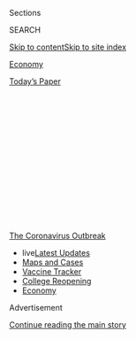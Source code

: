 <div id="app">

<div>

<div>

<div>

<div class="NYTAppHideMasthead css-1q2w90k e1suatyy0">

<div class="section css-ui9rw0 e1suatyy2">

<div class="css-eph4ug er09x8g0">

<div class="css-6n7j50">

</div>

<span class="css-1dv1kvn">Sections</span>

<div class="css-10488qs">

<span class="css-1dv1kvn">SEARCH</span>

</div>

[Skip to content](#site-content)[Skip to site
index](#site-index)

</div>

<div id="masthead-section-label" class="css-1wr3we4 eaxe0e00">

[Economy](https://www.nytimes.com/section/business/economy)

</div>

<div class="css-10698na e1huz5gh0">

</div>

</div>

<div id="masthead-bar-one" class="section hasLinks css-15hmgas e1csuq9d3">

<div class="css-uqyvli e1csuq9d0">

</div>

<div class="css-1uqjmks e1csuq9d1">

</div>

<div class="css-9e9ivx">

[](https://myaccount.nytimes.com/auth/login?response_type=cookie&client_id=vi)

</div>

<div class="css-1bvtpon e1csuq9d2">

[Today’s
Paper](https://www.nytimes.com/section/todayspaper)

</div>

</div>

</div>

</div>

<div data-aria-hidden="false">

<div id="site-content" data-role="main">

<div>

<div class="css-1aor85t" style="opacity:0.000000001;z-index:-1;visibility:hidden">

<div class="css-1hqnpie">

<div class="css-epjblv">

<span class="css-17xtcya">[Economy](/section/business/economy)</span><span class="css-x15j1o">|</span><span class="css-fwqvlz">U.S.
Is Nowhere Close to Reopening the Economy, Experts
Say</span>

</div>

<div class="css-k008qs">

<div class="css-1iwv8en">

<span class="css-18z7m18"></span>

<div>

</div>

</div>

<span class="css-1n6z4y">https://nyti.ms/2XgRamL</span>

<div class="css-1705lsu">

<div class="css-4xjgmj">

<div class="css-4skfbu" data-role="toolbar" data-aria-label="Social Media Share buttons, Save button, and Comments Panel with current comment count" data-testid="share-tools">

  - 
  - 
  - 
  - 
    
    <div class="css-6n7j50">
    
    </div>

  - 
  - 

</div>

</div>

</div>

</div>

</div>

</div>

<div id="NYT_TOP_BANNER_REGION" class="css-13pd83m">

<div>

<div id="styln-prism-menu-1592847958612" class="section interactive-content interactive-size-medium css-1edisqu">

<div class="css-17ih8de interactive-body">

<div id="scroll-container" class="css-1gj85ro">

[<span class="styln-title-wrap"><span class="css-1pje3qr">The
Coronavirus</span><span class="css-1pje3qr">
Outbreak</span></span>](https://www.nytimes.com/news-event/coronavirus?action=click&pgtype=Article&state=default&region=TOP_BANNER&context=storylines_menu)

  - <span class="css-kqxiym" data-emphasize="true">live</span>[Latest
    Updates](https://www.nytimes.com/2020/08/04/world/coronavirus-covid-19.html?action=click&pgtype=Article&state=default&region=TOP_BANNER&context=storylines_menu)
  - [Maps and
    Cases](https://www.nytimes.com/interactive/2020/us/coronavirus-us-cases.html?action=click&pgtype=Article&state=default&region=TOP_BANNER&context=storylines_menu)
  - [Vaccine
    Tracker](https://www.nytimes.com/interactive/2020/science/coronavirus-vaccine-tracker.html?action=click&pgtype=Article&state=default&region=TOP_BANNER&context=storylines_menu)
  - [College
    Reopening](https://www.nytimes.com/2020/08/02/us/covid-college-reopening.html?action=click&pgtype=Article&state=default&region=TOP_BANNER&context=storylines_menu)
  - [Economy](https://www.nytimes.com/live/2020/08/03/business/stock-market-today-coronavirus?action=click&pgtype=Article&state=default&region=TOP_BANNER&context=storylines_menu)

</div>

</div>

</div>

</div>

</div>

<div id="top-wrapper" class="css-1sy8kpn">

<div id="top-slug" class="css-l9onyx">

Advertisement

</div>

[Continue reading the main
story](#after-top)

<div class="ad top-wrapper" style="text-align:center;height:100%;display:block;min-height:250px">

<div id="top" class="place-ad" data-position="top" data-size-key="top">

</div>

</div>

<div id="after-top">

</div>

</div>

<div>

<div id="sponsor-wrapper" class="css-1hyfx7x">

<div id="sponsor-slug" class="css-19vbshk">

Supported by

</div>

[Continue reading the main
story](#after-sponsor)

<div id="sponsor" class="ad sponsor-wrapper" style="text-align:center;height:100%;display:block">

</div>

<div id="after-sponsor">

</div>

</div>

<div class="css-186x18t">

</div>

<div class="css-1vkm6nb ehdk2mb0">

# U.S. Is Nowhere Close to Reopening the Economy, Experts Say

</div>

Here’s what economists say the United States needs to start returning to
normal amid the coronavirus outbreak — and how the economy can survive
in the meantime.

<div class="css-79elbk" data-testid="photoviewer-wrapper">

<div class="css-z3e15g" data-testid="photoviewer-wrapper-hidden">

</div>

<div class="css-1a48zt4 ehw59r15" data-testid="photoviewer-children">

![<span class="css-16f3y1r e13ogyst0" data-aria-hidden="true">Hotel
conference rooms are not likely to be filled anytime soon as the
coronavirus outbreak continues to shutter large parts of the United
States
economy. </span><span class="css-cnj6d5 e1z0qqy90" itemprop="copyrightHolder"><span class="css-1ly73wi e1tej78p0">Credit...</span><span><span>Ashley
Gilbertson for The New York
Times</span></span></span>](https://static01.nyt.com/images/2020/04/04/business/04DC-VIRUS-ECON-01/merlin_170656812_5ad9987a-b68f-43db-9120-37f671c4dad9-articleLarge.jpg?quality=75&auto=webp&disable=upscale)

</div>

</div>

<div class="css-18e8msd">

<div class="css-vp77d3 epjyd6m0">

<div class="css-hus3qt ey68jwv0" data-aria-hidden="true">

[![Jim
Tankersley](https://static01.nyt.com/images/2018/10/19/multimedia/author-jim-tankersley/author-jim-tankersley-thumbLarge.png
"Jim Tankersley")](https://www.nytimes.com/by/jim-tankersley)

</div>

<div class="css-1baulvz">

By [<span class="css-1baulvz last-byline" itemprop="name">Jim
Tankersley</span>](https://www.nytimes.com/by/jim-tankersley)

</div>

</div>

  - 
    
    <div class="css-ld3wwf e16638kd2">
    
    Published April 6, 2020Updated April 13,
    2020
    
    </div>

  - 
    
    <div class="css-4xjgmj">
    
    <div class="css-pvvomx" data-role="toolbar" data-aria-label="Social Media Share buttons, Save button, and Comments Panel with current comment count" data-testid="share-tools">
    
      - 
      - 
      - 
      - 
        
        <div class="css-6n7j50">
        
        </div>
    
      - 
      - 
    
    </div>
    
    </div>

</div>

</div>

<div class="section meteredContent css-1r7ky0e" name="articleBody" itemprop="articleBody">

<div class="css-1fanzo5 StoryBodyCompanionColumn">

<div class="css-53u6y8">

WASHINGTON — How long can we keep this up?

It is still very early in the U.S. effort to snuff [a lethal
pandemic](https://www.nytimes.com/news-event/coronavirus) by shutting
down much of the
[economy](https://www.nytimes.com/2020/04/13/business/coronavirus-economy.html).
But there is a growing question — from workers, the White House,
corporate boardrooms and small businesses on the brink — that hangs over
what is essentially a war effort against a virus that has already
[killed more than 9,000
Americans](https://coronavirus.jhu.edu/map.html).

There is no good answer yet, in part because we don’t even have the data
needed to formulate one.

Essentially, economists say, there won’t be a fully functioning economy
again until people are confident that they can go about their business
without a high risk of catching the virus.

“Our ability to reopen the economy ultimately depends on our ability to
better understand the spread and risk of the virus,” said Betsey
Stevenson, a University of Michigan economist who worked on the White
House Council of Economic Advisers under President Barack Obama. “It’s
also quite likely that we will need to figure out how to reopen the
economy with the virus remaining a threat.”

Public health experts are beginning to make predictions about when
[coronavirus](https://www.nytimes.com/2020/04/13/business/coronavirus-economy.html)
infection rates will peak. Economists are calculating when the cost of
continuing to shutter restaurants, shopping malls and other businesses —
a move that has already pushed some 10 million Americans into
unemployment, [with millions more on the
way](https://www.nytimes.com/2020/04/03/upshot/coronavirus-jobless-rate-great-depression.html)
— will outweigh the savings from further efforts to slow the virus once
the infection curve has flattened out.

</div>

</div>

<div class="css-1fanzo5 StoryBodyCompanionColumn">

<div class="css-53u6y8">

Government officials are setting competing targets. President Trump has
pushed his expected date of reopening the economy to the end of April.
“We have to get back to work,” he said in a briefing on Saturday. “We
have to open our country again. We don’t want to be doing this for
months and months and months. We’re going to open our country again.
This country wasn’t meant for this.”

Some governors have set much more conservative targets, like Ralph
Northam of Virginia, who canceled the remainder of the school year and
imposed a shelter-at-home order through June 10. Other states, like
Florida, only recently agreed to shut activity down but have set more
aggressive targets — April 30, in the case of the Sunshine State — to
restart it.

</div>

</div>

<div>

</div>

<div class="css-1fanzo5 StoryBodyCompanionColumn">

<div class="css-53u6y8">

Those targets are at best mildly informed guesses based on models that
contain variables — including how many people have the virus and how
effective suppression measures will prove to be. The models cannot yet
give us anything close to a precise answer on the big question looming
over Americans’ lives and livelihoods.

To determine when to restart activity, said R. Glenn Hubbard, a former
top economist under President George W. Bush, “we need more
information.”

</div>

</div>

<div class="css-1fanzo5 StoryBodyCompanionColumn">

<div class="css-53u6y8">

Interviews with more than a dozen economists, many of whom are veterans
of past presidential administrations, reveal broad consensus on the
building blocks the economy needs — but does not yet have — to begin the
slow process of restoring normalcy in the American
economy.

<div id="NYT_MAIN_CONTENT_1_REGION" class="css-9tf9ac">

<div>

<div id="styln-covid-updates-markets" class="section interactive-content interactive-size-medium css-1ftcdic">

<div class="css-17ih8de interactive-body">

<div id="styln-briefing-block">

<div class="briefing-block-header-section">

# [Latest Updates: Economy](https://www.nytimes.com/live/2020/08/03/business/stock-market-today-coronavirus?action=click&pgtype=Article&state=default&region=MAIN_CONTENT_1&context=storylines_live_updates)

</div>

<div class="briefing-block-lb-items">

<div class="briefing-block-update-time">

[13h
ago](https://www.nytimes.com/live/2020/08/03/business/stock-market-today-coronavirus?action=click&pgtype=Article&state=default&region=MAIN_CONTENT_1&context=storylines_live_updates#the-chicago-fed-president-says-its-up-to-congress-to-save-the-economy)

</div>

<div>

[The Chicago Fed president says it’s up to Congress to save the
economy.](https://www.nytimes.com/live/2020/08/03/business/stock-market-today-coronavirus?action=click&pgtype=Article&state=default&region=MAIN_CONTENT_1&context=storylines_live_updates#the-chicago-fed-president-says-its-up-to-congress-to-save-the-economy)

</div>

<div class="briefing-block-update-time">

[14h
ago](https://www.nytimes.com/live/2020/08/03/business/stock-market-today-coronavirus?action=click&pgtype=Article&state=default&region=MAIN_CONTENT_1&context=storylines_live_updates#faa-says-boeing-has-effectively-mitigated-defects-in-the-737-max)

</div>

<div>

[F.A.A. says Boeing has ‘effectively mitigated’ defects in the 737
Max.](https://www.nytimes.com/live/2020/08/03/business/stock-market-today-coronavirus?action=click&pgtype=Article&state=default&region=MAIN_CONTENT_1&context=storylines_live_updates#faa-says-boeing-has-effectively-mitigated-defects-in-the-737-max)

</div>

<div class="briefing-block-update-time">

[16h
ago](https://www.nytimes.com/live/2020/08/03/business/stock-market-today-coronavirus?action=click&pgtype=Article&state=default&region=MAIN_CONTENT_1&context=storylines_live_updates#small-businesses-got-emergency-loans-but-not-what-they-expected)

</div>

<div>

[Small businesses got emergency loans, but not what they
expected.](https://www.nytimes.com/live/2020/08/03/business/stock-market-today-coronavirus?action=click&pgtype=Article&state=default&region=MAIN_CONTENT_1&context=storylines_live_updates#small-businesses-got-emergency-loans-but-not-what-they-expected)

</div>

</div>

<div class="briefing-block-footer">

<div class="briefing-block-footer-meta">

[See more
updates](https://www.nytimes.com/live/2020/08/03/business/stock-market-today-coronavirus?action=click&pgtype=Article&state=default&region=MAIN_CONTENT_1&context=storylines_live_updates)

</div>

<div class="briefing-block-briefinglinks">

<span>More live coverage:</span>
[Global](https://www.nytimes.com/2020/08/04/world/coronavirus-covid-19.html?action=click&pgtype=Article&state=default&region=MAIN_CONTENT_1&context=storylines_live_updates)

</div>

</div>

</div>

</div>

</div>

</div>

</div>

That includes widespread agreement that the United States desperately
needs more testing for the virus in order to give policymakers the first
key piece of evidence they need to determine how fast the virus is
spreading and when it might be safe for people to return to work.

</div>

</div>

<div class="css-79elbk" data-testid="photoviewer-wrapper">

<div class="css-z3e15g" data-testid="photoviewer-wrapper-hidden">

</div>

<div class="css-1a48zt4 ehw59r15" data-testid="photoviewer-children">

![<span class="css-16f3y1r e13ogyst0" data-aria-hidden="true">A nurse
used a nose swab at a coronavirus testing station at Harborview Medical
Center in Seattle last
week.</span><span class="css-cnj6d5 e1z0qqy90" itemprop="copyrightHolder"><span class="css-1ly73wi e1tej78p0">Credit...</span><span>Ted
S. Warren/Associated
Press</span></span>](https://static01.nyt.com/images/2020/04/04/business/04DC-VIRUS-ECON-02/merlin_171232767_0ed3cc89-70cb-4671-a0b1-c9833d5f8a8c-articleLarge.jpg?quality=75&auto=webp&disable=upscale)

</div>

</div>

<div class="css-1fanzo5 StoryBodyCompanionColumn">

<div class="css-53u6y8">

Without more testing, “there’s no way that you could set a time limit on
when you could open up the economy,” said Simon Mongey, a University of
Chicago economist who is among the authors of [a new
study](https://bfi.uchicago.edu/working-paper/working-paper-2020-25/)
that found that rapid deployment of randomized testing for the virus
could reduce its health and economic damage.

“It’s going to have to depend on being able to identify people that have
the coronavirus, understanding how readily those people can transmit the
disease to others and then kind of appropriately isolating people that
are contagious,” Mr. Mongey said.

Policymakers will also need better data on how strained hospitals and
entire regional health care systems are likely to be if the infection
rate flares up and spreads. Ideally, they would sufficiently control the
rate to establish so-called [contact
tracing](https://www.nytimes.com/2020/03/30/us/politics/trump-governors-coronavirus-testing.html)
in order to track — and avoid — the spread of the virus across the
country.

Once such levels of detection are established, it is possible that
certain workers could begin returning to the job — for example, in areas
where the chance of infection is low. Some experts have talked about
quickly bringing back workers who contract the virus but recover with
little effect. Testing is the best way to identify such workers, who may
have had the virus with few or no symptoms and possibly not realized
they were ever infected.

</div>

</div>

<div class="css-1fanzo5 StoryBodyCompanionColumn">

<div class="css-53u6y8">

While they wait for the infection rate to fall, policymakers will need
to provide more support to workers who have lost jobs or hours and to
businesses teetering on the brink of failure. That could mean trillions
more in small business loans, unemployment benefits and direct payments
to individuals, and it could force the government to get creative in
deploying money to avoid bottlenecks.

Lisa D. Cook, a Michigan State University economist who worked in the
Obama White House, said lawmakers should consider funneling $1,500 a
month to individuals through mobile apps like Zelle in order to reach
more people, particularly low-income and nonwhite Americans who
disproportionately lack traditional bank accounts. Mobile payments, Ms.
Cook said, would also make it “easier and faster to make onward payments
to family members and friends in need.”

The government’s efforts could prove crucial to maintaining public
support for what amounts to a prolonged economic drought. Adam Ozimek,
the chief economist at Upwork, said additional money for small business
will be crucial throughout the full extent of the crisis — both to
prevent a crush of business failures and to keep owners and customers
from flouting the national effort to reduce infections.

“I don’t think you can force hundreds of thousands of small business
owners to voluntarily shut down and let failure happen to them,” Mr.
Ozimek said. “They won’t do it, the public won’t support it, and frankly
I don’t think local authorities would stop them.”

Policymakers will also need to give better support and protection to
Americans who are putting their own health at risk to keep the essential
parts of the economy running, like doctors, nurses, grocery store clerks
and package delivery drivers.

Heather Boushey, the president of the Washington Center for Equitable
Growth, a think tank focused on inequality, said those workers needed to
have paid sick leave, adequate health coverage, access to coronavirus
tests and affordable care for their children while they worked in order
to stay healthy and to protect consumers from further spread of the
virus.

“That is the economy at this point, those workers,” Ms. Boushey said.
“And their health and safety is imperative to my safety.”

</div>

</div>

<div class="css-1fanzo5 StoryBodyCompanionColumn">

<div class="css-53u6y8">

Policymakers will need patience: Restarting activity too quickly could
risk a second spike in infections that could deal more damage than the
first because it would shake people’s faith in their ability to engage
in even limited amounts of shopping, dining or other commerce.

“It’s important not to lift too early,” said Emil Verner, a
Massachusetts Institute of Technology economist who is a co-author of [a
new study](https://papers.ssrn.com/sol3/papers.cfm?abstract_id=3561560)
that found that cities that took more aggressive steps to curb the 1918
flu pandemic in the United States emerged with stronger economies than
cities that did less. “Because if we lift too early, the pandemic can
take hold again. And that itself is very bad for the economy.”

Finally, policymakers will need to level with Americans — and themselves
— and concede the possibility that the shutdown and its effects could
drag well beyond the end of the month.

Aggressive suppression measures could lead to a gradual resumption of
activity that begins in some places as soon as May, several experts
said. But business as usual might not come back until a vaccine is
developed, which could take more than a year.

“We should certainly be prepared for a meaningful level of deliberate
suppression of economic activity for the rest of the year,” said Jason
Furman of Harvard University, who was a top economist under Mr. Obama.

The Congressional Budget Office [wrote on
Thursday](https://www.cbo.gov/publication/56314) that it expected at
least a quarter of the current suppression measures to last through
year’s end, and that the unemployment rate could still be 9 percent at
the end of 2021. Lawmakers need to be ready to keep filling the void,
with support to businesses and workers, said Karl Smith, the vice
president for federal policy at the Tax Foundation in Washington.

“The possibility of an unofficial quarantine for weeks or months after
the official one is lifted is real,” Mr. Smith said. “After that, my
guess is that the economy is in major
trouble.”

</div>

</div>

<div class="audioFigureHeading">

<div class="css-1et479a">

![](https://static01.nyt.com/images/2017/01/29/podcasts/the-daily-album-art/the-daily-album-art-articleInline-v2.jpg?quality=75&auto=webp&disable=upscale)

</div>

### Listen to ‘The Daily’: A Historic Unemployment Crisis

<span class="css-59o34k">The U.S. is probably experiencing the highest
rates of joblessness since the Great Depression. But with layoffs
mounting daily, the real picture may be even worse than we think.</span>

</div>

<div class="css-qe9gm7">

<div>

<div class="css-1g7y0i5 e1drnplw0">

<div class="css-1ceswkc e1drnplw1">

</div>

<div class="css-f2fzwx e1drnplw2">

<div data-aria-labelledby="modal-title" data-role="region">

<div id="modal-title" class="css-mln36k">

transcript

</div>

<div class="css-pbq7ev">

</div>

<span>Back to The
Daily</span>

<div class="css-f6lhej">

<div class="css-1ialerq">

<div class="css-1701swk">

bars

</div>

<div>

<div class="css-1t7yl1y">

0:00/26:24

</div>

<div class="css-og85jy">

\-26:24

</div>

</div>

</div>

</div>

<div class="css-15fbio0">

<div class="css-1p4nyns">

transcript

## Listen to ‘The Daily’: A Historic Unemployment Crisis

### Hosted by Michael Barbaro; produced by Clare Toeniskoetter, Sydney Harper, Eric Krupke and Rachel Quester; with help from Stella Tan; and edited by Lisa Tobin

#### The U.S. is probably experiencing the highest rates of joblessness since the Great Depression. But with layoffs mounting daily, the real picture may be even worse than we think.

</div>

  - michael barbaro  
    From The New York Times, I’m Michael Barbaro. This is “The Daily.”

  - \[music\]  
    Today: To contain the pandemic, the U.S. government has deliberately
    shut down much of the economy. My colleague Jim Tankersley on the
    result — the worst unemployment crisis in U.S. history.
    
    It’s Monday, April 6.

  - archived recording (dan rather)  
    Good evening. This is the CBS Evening News. Dan Rather reporting.
    The newest government economic figures out today show that the
    recession has not found its bottom.

jim tankersley

The last time that the United States set a record for new unemployment
claims was the fall of 1982.

  - archived recording (dan rather)  
    President Reagan persists in remaining optimistic.

jim tankersley

Ronald Reagan is president. The country is engaged in a battle against
inflation — the rapid increase in prices that has just beset the economy
for years. And the Federal Reserve, as part of that battle, has made the
cost of borrowing money really high. And as a result —

  - archived recording (ronald reagan)  
    My fellow Americans, in recent days, all of us have been swamped by
    a sea of economic statistics — some good, some bad and some just
    plain confusing. Tonight, in homes across this country, unemployment
    is the problem uppermost on many people’s minds.

jim tankersley

Almost 700,000 people lose their jobs in the span of one week and file
for unemployment.

michael barbaro

Wow.

jim tankersley

That is a record.

  - archived recording (ronald reagan)  
    We can do it by slowly but surely working our way back to
    prosperity. That will mean jobs for all who are willing to work and
    fulfillment for all who still cherish the American dream.

jim tankersley

And it stays a record for a long time. Stays through the next recession,
even through the 2008 financial crisis. That remains the record — 1982 —
until this March 2020.

  - archived recording 1  
    The weekly unemployment numbers are in, and they are the biggest
    ever by far.

  - archived recording 2  
    3,283,000 Americans filed for unemployment last week.

  - archived recording 3  
    A health pandemic has become a financial pandemic.

jim tankersley

The third week of March of 2020, 3.3 million Americans file for
unemployment in one week.

  - archived recording  
    And that is the equivalent of the entire city of Chicago.

jim tankersley

That’s a new record, and it lasts for exactly one week.

  - archived recording  
    The Labor Department is out with the jaw-dropping new numbers.

jim tankersley

In the following week, the fourth week of March, 6.6 million Americans
file for unemployment. Which means in the span of two weeks, nearly 10
million workers in America file for unemployment benefits.

  - archived recording  
    In fact, the past two weeks all but eliminated the jobs created in
    the past five years.

jim tankersley

What we hit in a single week in March this year was almost 10 times as
bad as the worst week of 1982. 10 times.

michael barbaro

Jim, take us through the timeline of how we got to this staggering
figure — 10 million people losing their jobs and needing unemployment
benefits.

jim tankersley

So back in late January, as the virus is spreading rapidly through China
and starting to really play havoc with supply chains there, there start
to be warnings that this could really hurt the United States economy.
But policymakers, particularly inside the White House, are not raising
huge alarm bells.

  - archived recording 1  
    So you have one person on the line. So \[INAUDIBLE\]

  - archived recording 2  
    OK. Welcome, everyone, and for those of you on the phone as well.

jim tankersley

The White House Council of Economic Advisers summoned a bunch of
reporters for a briefing on February 18.

  - archived recording  
    What’s the biggest threat that you see out there?

jim tankersley

And the acting chairman of the council, Tomas Philipson, who is a health
economist by the way, told the reporters there, quote —

  - archived recording (tomas philipson)  
    Let’s talk about what I don’t think. I don’t think corona is a big a
    threat as people make it out to be yet.

jim tankersley

“I don’t think corona is a big of threat as people make it out to be.”

  - archived recording (tomas philipson)  
    So if you look at flu seasons in the U.S., it’s about 40,000 deaths
    every year on average. In 2018, it was 80,000 deaths.

jim tankersley

In that same interview at the White House, we asked, well, if you’re not
worried about the risk of the virus, what risks are you worried about?

  - archived recording  
    What’s the biggest concern that you have?

  - archived recording (tomas philipson)  
    I don’t think — clearly, we don’t have a lot of concerns.

jim tankersley

And the White House economist basically said, nothing, we don’t really
think there’s anything that could go wrong.

  - archived recording (tomas philipson)  
    OK. Thank you very much.

jim tankersley

And White House advisers would keep that lineup for, I don’t know,
almost a month. I was having calls with White House officials who were
saying, it’s not going to be that bad. We’re not going to need
government intervention. The big risk right now is the stock market is
freaking out, but we think we can get it under control.

  - archived recording  
    Tonight, elected officials taking unprecedented measures to keep
    people safe.

michael barbaro

And what happened once it became very clear that this couldn’t be kept
under control?

jim tankersley

What happened is basically unprecedented in American history. Industries
started shutting down one by one, sector by sector, county by county,
and that led to all these layoffs.

  - archived recording  
    Life is about to look very different. So let’s start with New York
    City, where nightlife is over.

jim tankersley

The first workers to lose their jobs are exactly the ones you could see
being hit by the restrictions that governments are putting in place.

  - archived recording  
    Here’s the full list of businesses being forced to close at 3
    o’clock this afternoon. Dine-in restaurants, cafes, coffeehouses,
    bars, taverns, brew pubs, distilleries, clubs.

jim tankersley

Restaurants close, and bartenders and waitstaff lose their jobs.
Governors order certain shops to close — most shops to close — and so
retail workers lose their jobs.

  - archived recording  
    Movie theaters, indoor and outdoor performance venues, gymnasiums,
    fitness centers, recreation centers, indoor sports facilities,
    indoor exercise facilities, exercise studios, spas and casinos.

jim tankersley

Also, it’s things like tourism. No one’s flying on airplanes anymore. So
suddenly you see airline employees start to lose their jobs. If you work
for a hotel in a destination, a resort, you’re starting to lose your
job. If you are someone who relies upon one of those workers who’s lost
their jobs — so say you are a house cleaner in Florida who works for
someone who’s an executive at a resort, and that executive loses their
job. Suddenly they don’t have money to pay a house cleaner anymore, and
you lose your job. It’s these ripple effects. And then they start
getting into parts of the economy we might not necessarily expect: Day
care workers, preschool teachers, law firms. Hospitals are serving
coronavirus patients, but they’re not doing a lot of elective surgeries.
So if you work in an elective surgery division, you’re at risk or, in
some cases, actually losing your job. All of these sectors are starting
to lay people off. Even the places you might least think are vulnerable
suddenly are.

michael barbaro

So this becomes a kind of wave, where people who are dependent on people
who are dependent on people all end up getting squeezed and eventually
are out of a job.

jim tankersley

Yeah, absolutely. And the wave is just going to keep going. We’re going
to see more and more people who can go to work, or at least work from
home, who won’t be able to because the revenue source that their
business depends on is drying up. If you’re a local newspaper and you
depend on advertising from restaurants that can’t be open, they’re not
going to advertise. And so you are going to be stuck without any
advertising, and you’re probably going to start laying off people, which
we’ve already started to see.

michael barbaro

You know, Jim, one of the most defining qualities of this whole moment
is how fast everything has moved and changed, how quickly our whole
reality has shifted. And the same is true here. I mean, has there ever
been an example of people’s job security collapsing so quickly, not just
the scale of it but the speed of it? I mean, one day, people own
successful businesses. The next day, those businesses are closed. One
day, I have a seemingly secure job, and the next day, I have been laid
off.

jim tankersley

Yeah, we’ve never seen anything like this in modern America. Usually
recessions spread kind of slowly. They take some time to work their way
through various regions, or various parts of the financial system, or
parts of the economy, to the point where economists often debate whether
or not we’re in a recession well into the actual existence of the
recession. But now, I mean, we’re a couple of weeks into this one, and
no one disputes we’re in a recession. It is so fast. You go to bed one
week thinking the economy works one way, and you wake up two weeks
later, and not only does your industry not have a job for you, your
industry doesn’t really work anymore for the time being.

michael barbaro

Wow.

jim tankersley

And then on top of how fast and severe that all is, you are left with
this almost unimaginable before this thought, which is, we’re doing this
on purpose. We are doing this because public health officials think the
only way to survive a pandemic virus without losing hundreds of
thousands or even millions of people to it, is to turn the economy off
and then eventually try to turn it all back on again.

michael barbaro

Right. This was the lesser of the awful possibilities that the U.S. had.

jim tankersley

Yes.

\[music\]

michael barbaro

We’ll be right back.

Jim, now that we have explained that we have 10 million Americans
applying for these unemployment benefits, can you walk us through what
the typical process of applying for that looks like, and what someone
would have gotten before this pandemic?

jim tankersley

So what happens is if you lose your job, you go to your state
unemployment office and file a claim. You can often do that online.
Sometimes you have to do it on a paper form, but you, depending on your
state, get a benefit back that lasts about three months. It’s meant to
be a baseline, just something to tide you through. For example, if
you’re in California, it ranges between, like, $40 at a minimum per
week to $450 at maximum. If you’re in Pennsylvania, it’s about half your
weekly wage that you were earning before, up to a maximum. And the way
that the system is set up, you don’t get as much as you would have made
on your job, but you get something. It’s supposed to be there as sort of
an emergency safety net to keep you from getting evicted or going hungry
before you find a new job.

michael barbaro

Got it. And is that still the case during this crisis?

jim tankersley

It’s actually better during this crisis, thanks to the law that the
president signed at the end of March — the CARES Act.

  - archived recording (nancy pelosi)  
    Last night, as you know, the Senate passed important legislation.
    We’re very proud of the product.

jim tankersley

What that includes — this was a big point of contention in the law, but
that Democrats fought and got in.

  - archived recording (nancy pelosi)  
    We did jiu-jitsu on it, that it went from a corporate-first proposal
    that the Republicans put forth in the Senate, to a workers-first,
    democratic workers-first legislation.

jim tankersley

It includes enhanced unemployment benefits. That means that whatever you
were going to get from the state, you get still, plus $600 a week.

michael barbaro

Wow.

jim tankersley

Yeah. It’s a lot. It’s a calculation meant to fill the gap between what
you were earning before you were laid off and what you would’ve earned
from unemployment.

  - archived recording (chuck schumer)  
    Every American worker who is laid off will have their salary
    remunerated by the federal government so they can pay their bills.

jim tankersley

It turned out to be too difficult for states to just calculate, OK, what
was your wage, we’re just going to give that to you. So instead, the
lawmakers just figured out the average gap for the average worker
between what they would have gotten at their job and what they would
have gotten in unemployment. That turns out to be about $600. So if you
are, for example, a bartender and you earn about $15 an hour on average,
which is a little more than $30,000 a year, you’re going to end up
getting more money out of your new enhanced unemployment check than you
would have just regularly at your job. If you are, say, someone who
works at a small manufacturer who is laid off because there’s no demand
now for your products, and you were earning a median salary in the
country — a little more than $60,000 a year — then you are going to get
about the same back in your enhanced unemployment check. And if you’re
like a manager of an office or a store that’s had to close and lays
everyone off and you earned, you know, $100,000 a year, you’re not going
to be getting really anything close to your full salary back, but you
still are going to be getting back more than you would have under the
unemployment system. The idea is, this does help you get by. It’s just
not going to fully fund the lifestyle you had before.

michael barbaro

And how long do these enhanced benefits last?

jim tankersley

Right now Congress has them set up for four months. I think there’s
going to be a lot of pressure to continue that if the crisis continues
and this chill in the economy persists past four months.

michael barbaro

Jim, in your reporting, what has been the rationale for providing a
level of unemployment benefit that is significantly greater than what
states have traditionally offered in their unemployment benefits?

jim tankersley

The rationale is that this isn’t a case where we are worried about
dissuading people from looking for work. Usually, you don’t want to give
people, in the eyes of many economists, what’s called a disincentive to
work — too much money that will just keep them at home on the couch and
not looking for a new job. But in this case, we don’t actually want
these people working. We want them to stay home. We want them to
socially distance. We want them to be able to keep paying their rent and
buying groceries and doing the things people need to do. But we have to
make sure somehow that they get money to do that.

michael barbaro

So we’ve been talking about employees. How has the stimulus bill
impacted or attempted to help employers?

jim tankersley

Well, the government is trying to keep as many of those businesses still
going and not bankrupt as possible.

  - archived recording (chuck schumer)  
    It will keep companies intact.

jim tankersley

It’s bailing out big corporations, and it’s offering loans to small
businesses that can turn into grants if they use the money to keep
employees on their payroll.

  - archived recording (chuck schumer)  
    But with our plan, since they stay on the payroll of their employer,
    as soon as the crisis is over, they all can come back together.

jim tankersley

And this is actually an important point. It’s probably almost certainly
better for the government to subsidize employees staying on the payroll
of their employer than to pay them unemployment benefits.

michael barbaro

Why?

jim tankersley

Well, we worry about what happens once we’re through this crisis and we
got to start the economy back up. What we don’t want to see are a bunch
of people left out of work and no easy way to get them back into jobs.
One easy way to make sure they can get back to work is to keep them
tethered to their employer in the first place. So you don’t lose your
job. You’re basically just getting paid by the government not to work
for your employer who you still work for. It’s a little confusing, but
it’s really important.

michael barbaro

So it’s a little bit like unemployment benefits. But instead of giving
money to someone who loses their job, it kind of goes through the front
door in order to keep that person from losing their job.

jim tankersley

Yeah, it helps the employee not have to look for a new job. It helps the
employer not to have to hire for that job again. And —

  - archived recording (chuck schumer)  
    And because so many of them will be furloughed rather than fired, if
    they have benefits they continue.

jim tankersley

— if you’re on the payroll of someone who offers health insurance, you
keep that too. Which is something that, if you get laid off, you don’t
get to keep if you had employer health insurance. So there are a lot of
benefits to it.

  - archived recording (chuck schumer)  
    And that means that company or small business can reassemble once
    this awful plague is over, and our economy can get going quickly.

michael barbaro

Jim, when it comes to these unemployment benefits and this stimulus
package that’s meant to enhance that benefit and keep people from
needing it in the first place, how much money is there and how many
unemployed people can this system absorb? I mean, when you see something
like 6.6 million people applying for unemployment benefits in a single
week, that makes me and I’m sure many other people wonder how many
people this system can handle?

jim tankersley

It may be a little crazy-sounding, but the money is probably not the
issue for the next couple of months. The issue is how many people can
actually get benefits when they need them. The system is just not built
to handle this amount of demand for new benefits. It’s like funneling
all of the traffic of New York onto a country road and trying to figure
out how to get every car through. So some states, we’ve already seen,
are having to tell people to sign up for benefits on different days of
the week based on the first letter of their last name. What we’re going
to see, I think, going forward is a lot more of that. We know it’s a
reason why some people who maybe would have signed up for benefits in
the third week of March actually ended up signing up in the fourth week.
And it’s a reason the first week in April is probably going to have even
higher numbers of new unemployed than the last week in March. So new
records, for a while maybe. And all of that adds up to tens of millions
of people out of work, which will absolutely strain budgets — state
budgets, federal budgets. But the issue is going to be how long do
lawmakers have the time and the patience and the money, in particular
from the federal government, to keep funding that while we wait for the
suppression measures here to work and the virus to go away. That is the
great risk here, is that we lose our nerve and lose the strategy and
it’s all for naught.

michael barbaro

Jim, right now, everybody of course wants to know when this pandemic
will be over and how we will know it’s over. But I’m curious how we will
know when this economic crisis is over.

jim tankersley

I think we’re going to know the crisis is over when a critical mass of
Americans feel safe going back to work, going out to eat, going back
shopping. Every economist I talk to says this is a public health
decision first and the economics will follow. Not just because we value
human life so highly, which we do, but because if you don’t have the
confidence that if you leave the house you’re not very likely to get a
deadly illness, you’re not going to keep going through the basic
commerce that you did before. So once the infection rate drops or, I
mean, quite possibly not until we actually have a workable vaccine, then
we will start to see the real ramp up back to the economic activity we
had before this pandemic hit. But the experts that I talked to say is
that we were wrong to think about this as a trade off between human
health and the economy.

michael barbaro

Hmm.

\[music\]

jim tankersley

That they go hand in hand. That the more we are able to suppress the
spread of the virus by suppressing the economy, the stronger the economy
will emerge in the end. If we don’t stick with this strategy, if we
break out of it too early, if desperate people, the most vulnerable
workers who need to eat, are forced to go back out and try to do their
jobs to earn that living and they start infecting people again and
infections and death rates spike some more, that’s actually going to
hurt the economy more than anything. Because it will undermine all of
the confidence that people have left in the system for protecting them.
So it’s really this very delicate, probably very slow process of
building that confidence, figuring out exactly who has the virus and
where it’s spreading and how it’s moving through the population. And
then we can start really, brick by brick, rebuilding this economy that
was just shattered to pieces in the last few weeks.

\[music\]

michael barbaro

On that very sobering note, Jim, thank you very much.

jim tankersley

Thank you.

michael barbaro

We’ll be right back.

Here’s what else you need to know today.

  - archived recording (dr. jerome adams)  
    The next week is going to be our Pearl Harbor moment. It’s going to
    be our 9/11 moment. It’s going to be the hardest moment for many
    Americans in their entire life.

michael barbaro

In interviews on Sunday, top U.S. health officials, including the
surgeon general, Jerome Adams, on NBC prepared Americans for staggering
numbers of infections and deaths in the coming days, comparing it to the
country’s darkest days.

  - archived recording (dr. anthony fauci)  
    Well, this is going to be a bad week, unfortunately, if you look at
    the projection of the curves or the kinetics of the curves.

michael barbaro

Speaking to CBS, Dr. Anthony Fauci said that at the moment, the crisis
was beyond the government’s control.

  - archived recording (dr. anthony fauci)  
    I will not say we have it under control. That would be a false
    statement. We are struggling to get it under control. And that’s the
    issue that’s at hand right now.

michael barbaro

In Britain, Prime Minister Boris Johnson, who has tested positive for
Covid-19, was admitted to the hospital after suffering symptoms for 10
days. And Queen Elizabeth made a rare televised address to the British
people from Windsor Castle.

  - archived recording (queen elizabeth ii)  
    While we have faced challenges before, this one is different. This
    time we join with all nations across the globe in a common endeavor,
    using the great advances of science and our instinctive compassion
    to heal. We will succeed, and that success will belong to every one
    of us. We should take comfort that while we may have more still to
    handle, better days return. We will be with our friends again. We
    will be with our families again. We will meet again.

\[music\]

michael barbaro

That’s it for “The Daily.” I’m Michael Barbaro. See you tomorrow.

</div>

</div>

</div>

</div>

</div>

</div>

<div>

</div>

</div>

<div>

</div>

<div>

</div>

<div>

</div>

<div>

<div id="bottom-wrapper" class="css-1ede5it">

<div id="bottom-slug" class="css-l9onyx">

Advertisement

</div>

[Continue reading the main
story](#after-bottom)

<div id="bottom" class="ad bottom-wrapper" style="text-align:center;height:100%;display:block;min-height:90px">

</div>

<div id="after-bottom">

</div>

</div>

</div>

</div>

</div>

## Site Index

<div>

</div>

## Site Information Navigation

  - [© <span>2020</span> <span>The New York Times
    Company</span>](https://help.nytimes.com/hc/en-us/articles/115014792127-Copyright-notice)

<!-- end list -->

  - [NYTCo](https://www.nytco.com/)
  - [Contact
    Us](https://help.nytimes.com/hc/en-us/articles/115015385887-Contact-Us)
  - [Work with us](https://www.nytco.com/careers/)
  - [Advertise](https://nytmediakit.com/)
  - [T Brand Studio](http://www.tbrandstudio.com/)
  - [Your Ad
    Choices](https://www.nytimes.com/privacy/cookie-policy#how-do-i-manage-trackers)
  - [Privacy](https://www.nytimes.com/privacy)
  - [Terms of
    Service](https://help.nytimes.com/hc/en-us/articles/115014893428-Terms-of-service)
  - [Terms of
    Sale](https://help.nytimes.com/hc/en-us/articles/115014893968-Terms-of-sale)
  - [Site
    Map](https://spiderbites.nytimes.com)
  - [Help](https://help.nytimes.com/hc/en-us)
  - [Subscriptions](https://www.nytimes.com/subscription?campaignId=37WXW)

</div>

</div>

</div>

</div>
